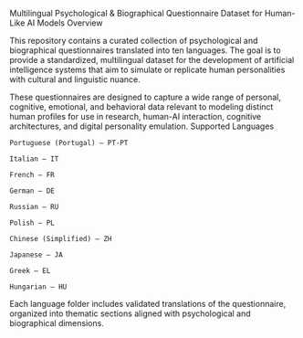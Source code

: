 Multilingual Psychological & Biographical Questionnaire Dataset for Human-Like AI Models
Overview

This repository contains a curated collection of psychological and biographical questionnaires translated into ten languages. The goal is to provide a standardized, multilingual dataset for the development of artificial intelligence systems that aim to simulate or replicate human personalities with cultural and linguistic nuance.

These questionnaires are designed to capture a wide range of personal, cognitive, emotional, and behavioral data relevant to modeling distinct human profiles for use in research, human-AI interaction, cognitive architectures, and digital personality emulation.
Supported Languages

    Portuguese (Portugal) – PT-PT

    Italian – IT

    French – FR

    German – DE

    Russian – RU

    Polish – PL

    Chinese (Simplified) – ZH

    Japanese – JA

    Greek – EL

    Hungarian – HU

Each language folder includes validated translations of the questionnaire, organized into thematic sections aligned with psychological and biographical dimensions.
